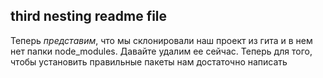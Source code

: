## third nesting readme file

Теперь *представим*, что мы склонировали наш проект из гита и в нем нет папки node_modules. Давайте удалим ее сейчас. Теперь для того, чтобы установить правильные пакеты нам достаточно написать
